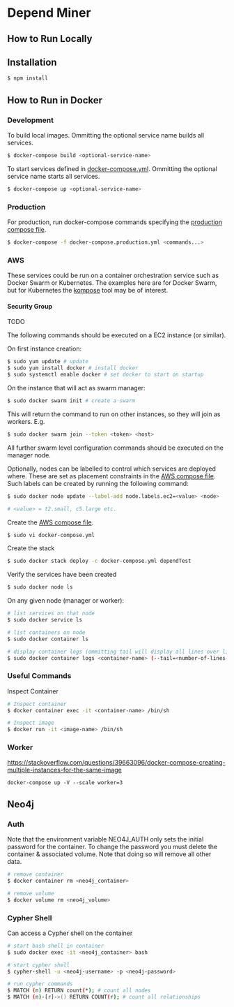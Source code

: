 # Depend Miner

## How to Run Locally
## Installation

```bash
$ npm install
```

## How to Run in Docker

### Development
To build local images. Ommitting the optional service name builds all services.

```bash
$ docker-compose build <optional-service-name>
```

To start services defined in [docker-compose.yml](docker-compose.yml). Ommitting the optional service name starts all services.

```bash
$ docker-compose up <optional-service-name>
```

### Production
For production, run docker-compose commands specifying the [production compose file](docker-compose.production.yml).

```bash
$ docker-compose -f docker-compose.production.yml <commands...>
```

### AWS
These services could be run on a container orchestration service such as Docker Swarm or Kubernetes. The examples here are for Docker Swarm, but for Kubernetes the [kompose](https://github.com/kubernetes/kompose) tool may be of interest.

#### Security Group
TODO

The following commands should be executed on a EC2 instance (or similar).

On first instance creation:
```bash
$ sudo yum update # update
$ sudo yum install docker # install docker
$ sudo systemctl enable docker # set docker to start on startup
```

On the instance that will act as swarm manager:
```bash
$ sudo docker swarm init # create a swarm
```

This will return the command to run on other instances, so they will join as workers. E.g.
```bash
$ sudo docker swarm join --token <token> <host>
```

All further swarm level configuration commands should be executed on the manager node.

Optionally, nodes can be labelled to control which services are deployed where. These are set as placement constraints in the [AWS compose file](docker-compose.aws.yml). Such labels can be created by running the following command:
```bash
$ sudo docker node update --label-add node.labels.ec2=<value> <node>

# <value> = t2.small, c5.large etc.
```

Create the [AWS compose file](docker-compose.aws.yml).
```bash
$ sudo vi docker-compose.yml
```

Create the stack
```bash
$ sudo docker stack deploy -c docker-compose.yml dependTest
```

Verify the services have been created
```bash
$ sudo docker node ls
```

On any given node (manager or worker):
```bash
# list services on that node
$ sudo docker service ls

# list containers on node
$ sudo docker container ls

# display container logs (ommitting tail will display all lines over lifetime of container)
$ sudo docker container logs <container-name> (--tail=<number-of-lines-to-display>)
```

### Useful Commands
Inspect Container
```bash
# Inspect container
$ docker container exec -it <container-name> /bin/sh

# Inspect image
$ docker run -it <image-name> /bin/sh
```

### Worker
https://stackoverflow.com/questions/39663096/docker-compose-creating-multiple-instances-for-the-same-image

`docker-compose up -V --scale worker=3`

## Neo4j
### Auth
Note that the environment variable NEO4J_AUTH only sets the initial password for the container. To change the password you must delete the container & associated volume. Note that doing so will remove all other data.

```bash
# remove container
$ docker container rm <neo4j_container>

# remove volume
$ docker volume rm <neo4j_volume>
```

### Cypher Shell
Can access a Cypher shell on the container
```bash
# start bash shell in container
$ sudo docker exec -it <neo4j_container> bash

# start cypher shell
$ cypher-shell -u <neo4j-username> -p <neo4j-password>

# run cypher commands
$ MATCH (n) RETURN count(*); # count all nodes
$ MATCH (n)-[r]->() RETURN COUNT(r); # count all relationships
```